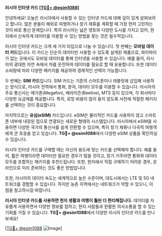 **러시아 인터넷 카드 [[TG💪+ @esim1088](https://t.me/s/esim1088)]**

안녕하세요! 오늘은 러시아에서 사용할 수 있는 인터넷 카드에 대해 깊이 있게 살펴보려고 합니다. 많은 분들이 해외로 여행하거나 장기 체류를 계획할 때 가장 먼저 고민하는 것이 바로 통신 문제입니다. 특히 러시아는 넓은 영토와 다양한 도시를 가지고 있어, 현지에서 신속하게 데이터를 이용할 수 있는 방법을 찾는 것은 필수적입니다.

러시아 인터넷 카드는 크게 세 가지 타입으로 나눌 수 있습니다. 첫 번째는 **모바일 데이터 카드**입니다. 이 카드는 단순히 데이터만 사용할 수 있도록 설계된 제품으로, 와이파이가 없는 곳에서도 모바일 데이터를 통해 인터넷을 사용할 수 있습니다. 예를 들어, 러시아의 광대한 자연 속에서 차를 운전하며 데이터를 필요로 할 때 유용합니다. 또한 데이터 소비량에 따라 다양한 패키지를 제공하여 경제적인 선택이 가능합니다.

두 번째는 **SIM 카드**입니다. SIM 카드는 기존의 스마트폰이나 태블릿에 삽입해 사용하는 방식으로, 러시아 전역에서 통화, 문자, 데이터 모두를 이용할 수 있습니다. 러시아의 주요 통신사는 메가폰(Megafon), 베라이즌(Beeline), MTS 등이 있으며, 각 회사마다 다양한 요금제를 제공합니다. 특히, 로밍 비용이 많이 들지 않도록 사전에 적절한 패키지를 선택하는 것이 중요합니다.

마지막으로는 **유심(eSIM)** 카드입니다. eSIM은 물리적인 카드를 사용하지 않고 스마트폰 내부에 내장된 칩으로 연결되는 새로운 형태의 시스템입니다. 러시아에서 eSIM을 사용하면 다양한 국가의 통신사를 쉽게 전환할 수 있으며, 특히 장기 체류나 다국적 여행객에게 큰 호응을 얻고 있습니다. **TG💪+ @esim1088**에서 다양한 eSIM 상품을 확인하실 수 있습니다.

러시아 인터넷 카드를 구매할 때는 자신의 용도에 맞는 카드를 선택해야 합니다. 예를 들어, 짧은 여행이라면 데이터만 필요한 경우가 많을 것이고, 장기 거주라면 통화와 데이터 모두를 포함하는 패키지를 추천드립니다. 또한, 현지에서 직접 구매하기 어려운 경우, 온라인으로 미리 준비하는 것도 좋은 방법입니다.

또한, 러시아의 데이터 속도는 세계적으로 높은 수준이며, 대도시에서는 LTE 및 5G 네트워크를 경험할 수 있습니다. 하지만 농촌 지역에서는 네트워크가 약할 수 있으니, 이 점을 참고하시길 바랍니다.

**러시아 인터넷 카드를 사용하면 현지 생활과 여행이 훨씬 더 편리해집니다.** 데이터를 자유롭게 사용하면서 다양한 정보를 접하고, 현지 사람들과 원활한 의사소통을 할 수 있는 기회를 가질 수 있습니다. **TG💪+ @esim1088**에서 다양한 러시아 인터넷 카드를 만나보세요!

[[TG💪+ @esim1088](https://t.me/s/esim1088) ![Image](https://i.postimg.cc/Y0z9fWf4/image.png)]